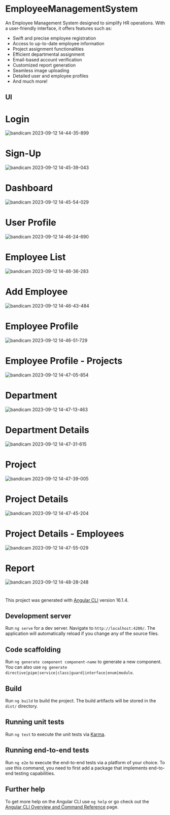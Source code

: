 # EmployeeManagementSystem

An Employee Management System designed to simplify HR operations. With a user-friendly interface, it offers features such as:  
- Swift and precise employee registration
- Access to up-to-date employee information
- Project assignment functionalities
- Efficient departmental assignment
- Email-based account verification
- Customized report generation
- Seamless image uploading
- Detailed user and employee profiles
- And much more!

## UI

# Login

![bandicam 2023-09-12 14-44-35-899](https://github.com/BelmiroMungoi/Crud-Rest-Angular/assets/56709665/05bcaf68-fc0b-40a3-9f4b-3957dd5a56a6)

# Sign-Up

![bandicam 2023-09-12 14-45-39-043](https://github.com/BelmiroMungoi/Crud-Rest-Angular/assets/56709665/887d8832-c043-4ef2-afbe-064055c4ede6)

# Dashboard

![bandicam 2023-09-12 14-45-54-029](https://github.com/BelmiroMungoi/Crud-Rest-Angular/assets/56709665/7e36407d-23d7-49ba-aaad-ca0ad5dfdb3c)

# User Profile

![bandicam 2023-09-12 14-46-24-690](https://github.com/BelmiroMungoi/Crud-Rest-Angular/assets/56709665/2b131b6a-86f1-49d2-a36e-764bd793f576)

# Employee List

![bandicam 2023-09-12 14-46-36-283](https://github.com/BelmiroMungoi/Crud-Rest-Angular/assets/56709665/f5a38cec-437a-47ff-80d3-2203819e4c48)

# Add Employee

![bandicam 2023-09-12 14-46-43-484](https://github.com/BelmiroMungoi/Crud-Rest-Angular/assets/56709665/d925eaa0-6a20-4fcf-b4f1-642b08a3f092)

# Employee Profile

![bandicam 2023-09-12 14-46-51-729](https://github.com/BelmiroMungoi/Crud-Rest-Angular/assets/56709665/d49e1855-a23e-4a9d-b23b-46e36f73faac)

# Employee Profile - Projects 

![bandicam 2023-09-12 14-47-05-854](https://github.com/BelmiroMungoi/Crud-Rest-Angular/assets/56709665/2eb8be99-f7d6-4c83-b26d-185ebe908796)

# Department

![bandicam 2023-09-12 14-47-13-463](https://github.com/BelmiroMungoi/Crud-Rest-Angular/assets/56709665/02a1b044-53b4-4af7-8151-9898380fc3f6)

# Department Details

![bandicam 2023-09-12 14-47-31-615](https://github.com/BelmiroMungoi/Crud-Rest-Angular/assets/56709665/a318f91c-5564-4a7b-8494-2f3c058c6da1)

# Project
![bandicam 2023-09-12 14-47-39-005](https://github.com/BelmiroMungoi/Crud-Rest-Angular/assets/56709665/0d631092-ee94-4148-b89b-9420ee9b9685)

# Project Details

![bandicam 2023-09-12 14-47-45-204](https://github.com/BelmiroMungoi/Crud-Rest-Angular/assets/56709665/36d34d7b-7962-4ef4-ab52-8925431a3595)

# Project Details - Employees

![bandicam 2023-09-12 14-47-55-029](https://github.com/BelmiroMungoi/Crud-Rest-Angular/assets/56709665/0c6a4c89-3750-427b-8b66-1fba2d804d6e)

# Report

![bandicam 2023-09-12 14-48-28-248](https://github.com/BelmiroMungoi/Crud-Rest-Angular/assets/56709665/447f2c45-aea9-488f-bf26-be7e56f653d7)

#
This project was generated with [Angular CLI](https://github.com/angular/angular-cli) version 16.1.4.

## Development server

Run `ng serve` for a dev server. Navigate to `http://localhost:4200/`. The application will automatically reload if you change any of the source files.

## Code scaffolding

Run `ng generate component component-name` to generate a new component. You can also use `ng generate directive|pipe|service|class|guard|interface|enum|module`.

## Build

Run `ng build` to build the project. The build artifacts will be stored in the `dist/` directory.

## Running unit tests

Run `ng test` to execute the unit tests via [Karma](https://karma-runner.github.io).

## Running end-to-end tests

Run `ng e2e` to execute the end-to-end tests via a platform of your choice. To use this command, you need to first add a package that implements end-to-end testing capabilities.

## Further help

To get more help on the Angular CLI use `ng help` or go check out the [Angular CLI Overview and Command Reference](https://angular.io/cli) page.
